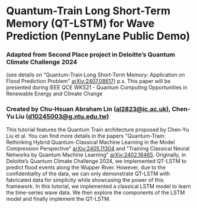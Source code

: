 # Quantum-Train Long Short-Term Memory (QT-LSTM) for Wave Prediction (PennyLane Public Demo)

### Adapted from Second Place project in Deloitte’s Quantum Climate Challenge 2024
(see details on "Quantum-Train Long Short-Term Memory: Application on Flood Prediction Problem" [arXiv:2407.08617](https://arxiv.org/abs/2407.08617))
p.s. This paper will be presented during IEEE QCE WKS21 - Quantum Computing Opportunities in Renewable Energy and Climate Change

### Created by Chu-Hsuan Abraham Lin (al2823@ic.ac.uk), Chen-Yu Liu (d10245003@g.ntu.edu.tw)
This tutorial features the Quantum Train architecture proposed by Chen-Yu Liu et al. You can find more details in the papers "Quantum-Train: Rethinking Hybrid Quantum-Classical Machine Learning in the Model Compression Perspective" [arXiv:2405.11304](https://arxiv.org/abs/2405.11304) and "Training Classical Neural Networks by Quantum Machine Learning" [arXiv:2402.16465](https://arxiv.org/abs/2402.16465). Originally, in Deloitte’s Quantum Climate Challenge 2024, we implemented QT-LSTM to predict flood events along the Wupper River. However, due to the confidentiality of the data, we can only demonstrate QT-LSTM with fabricated data for simplicity while showcasing the power of this framework.
In this tutorial, we implemented a classical LSTM model to learn the time-series wave data. We then explore the components of the LSTM model and finally implement the QT-LSTM.
